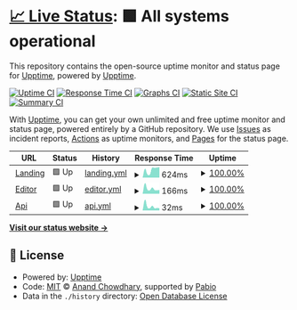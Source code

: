 # [📈 Live Status](https://upptime.github.io/upptime): <!--live status--> **🟩 All systems operational**

This repository contains the open-source uptime monitor and status page for [Upptime](https://upptime.js.org), powered by [Upptime](https://github.com/upptime/upptime).

[![Uptime CI](https://github.com/fortunto2/super_uptime/workflows/Uptime%20CI/badge.svg)](https://github.com/fortunto2/super_uptime/actions?query=workflow%3A%22Uptime+CI%22)
[![Response Time CI](https://github.com/fortunto2/super_uptime/workflows/Response%20Time%20CI/badge.svg)](https://github.com/fortunto2/super_uptime/actions?query=workflow%3A%22Response+Time+CI%22)
[![Graphs CI](https://github.com/fortunto2/super_uptime/workflows/Graphs%20CI/badge.svg)](https://github.com/fortunto2/super_uptime/actions?query=workflow%3A%22Graphs+CI%22)
[![Static Site CI](https://github.com/fortunto2/super_uptime/workflows/Static%20Site%20CI/badge.svg)](https://github.com/fortunto2/super_uptime/actions?query=workflow%3A%22Static+Site+CI%22)
[![Summary CI](https://github.com/fortunto2/super_uptime/workflows/Summary%20CI/badge.svg)](https://github.com/fortunto2/super_uptime/actions?query=workflow%3A%22Summary+CI%22)

With [Upptime](https://upptime.js.org), you can get your own unlimited and free uptime monitor and status page, powered entirely by a GitHub repository. We use [Issues](https://github.com/upptime/upptime/issues) as incident reports, [Actions](https://github.com/fortunto2/super_uptime/actions) as uptime monitors, and [Pages](https://upptime.github.io/upptime) for the status page.

<!--start: status pages-->
<!-- This summary is generated by Upptime (https://github.com/upptime/upptime) -->
<!-- Do not edit this manually, your changes will be overwritten -->
<!-- prettier-ignore -->
| URL | Status | History | Response Time | Uptime |
| --- | ------ | ------- | ------------- | ------ |
| <img alt="" src="https://icons.duckduckgo.com/ip3/superduperai.co.ico" height="13"> [Landing](https://superduperai.co) | 🟩 Up | [landing.yml](https://github.com/fortunto2/super_uptime/commits/HEAD/history/landing.yml) | <details><summary><img alt="Response time graph" src="./graphs/landing/response-time-week.png" height="20"> 624ms</summary><br><a href="https://status.superduperai.co/history/landing"><img alt="Response time 626" src="https://img.shields.io/endpoint?url=https%3A%2F%2Fraw.githubusercontent.com%2Ffortunto2%2Fsuper_uptime%2FHEAD%2Fapi%2Flanding%2Fresponse-time.json"></a><br><a href="https://status.superduperai.co/history/landing"><img alt="24-hour response time 717" src="https://img.shields.io/endpoint?url=https%3A%2F%2Fraw.githubusercontent.com%2Ffortunto2%2Fsuper_uptime%2FHEAD%2Fapi%2Flanding%2Fresponse-time-day.json"></a><br><a href="https://status.superduperai.co/history/landing"><img alt="7-day response time 624" src="https://img.shields.io/endpoint?url=https%3A%2F%2Fraw.githubusercontent.com%2Ffortunto2%2Fsuper_uptime%2FHEAD%2Fapi%2Flanding%2Fresponse-time-week.json"></a><br><a href="https://status.superduperai.co/history/landing"><img alt="30-day response time 626" src="https://img.shields.io/endpoint?url=https%3A%2F%2Fraw.githubusercontent.com%2Ffortunto2%2Fsuper_uptime%2FHEAD%2Fapi%2Flanding%2Fresponse-time-month.json"></a><br><a href="https://status.superduperai.co/history/landing"><img alt="1-year response time 626" src="https://img.shields.io/endpoint?url=https%3A%2F%2Fraw.githubusercontent.com%2Ffortunto2%2Fsuper_uptime%2FHEAD%2Fapi%2Flanding%2Fresponse-time-year.json"></a></details> | <details><summary><a href="https://status.superduperai.co/history/landing">100.00%</a></summary><a href="https://status.superduperai.co/history/landing"><img alt="All-time uptime 100.00%" src="https://img.shields.io/endpoint?url=https%3A%2F%2Fraw.githubusercontent.com%2Ffortunto2%2Fsuper_uptime%2FHEAD%2Fapi%2Flanding%2Fuptime.json"></a><br><a href="https://status.superduperai.co/history/landing"><img alt="24-hour uptime 100.00%" src="https://img.shields.io/endpoint?url=https%3A%2F%2Fraw.githubusercontent.com%2Ffortunto2%2Fsuper_uptime%2FHEAD%2Fapi%2Flanding%2Fuptime-day.json"></a><br><a href="https://status.superduperai.co/history/landing"><img alt="7-day uptime 100.00%" src="https://img.shields.io/endpoint?url=https%3A%2F%2Fraw.githubusercontent.com%2Ffortunto2%2Fsuper_uptime%2FHEAD%2Fapi%2Flanding%2Fuptime-week.json"></a><br><a href="https://status.superduperai.co/history/landing"><img alt="30-day uptime 100.00%" src="https://img.shields.io/endpoint?url=https%3A%2F%2Fraw.githubusercontent.com%2Ffortunto2%2Fsuper_uptime%2FHEAD%2Fapi%2Flanding%2Fuptime-month.json"></a><br><a href="https://status.superduperai.co/history/landing"><img alt="1-year uptime 100.00%" src="https://img.shields.io/endpoint?url=https%3A%2F%2Fraw.githubusercontent.com%2Ffortunto2%2Fsuper_uptime%2FHEAD%2Fapi%2Flanding%2Fuptime-year.json"></a></details>
| <img alt="" src="https://icons.duckduckgo.com/ip3/editor.superduperai.co.ico" height="13"> [Editor](https://editor.superduperai.co) | 🟩 Up | [editor.yml](https://github.com/fortunto2/super_uptime/commits/HEAD/history/editor.yml) | <details><summary><img alt="Response time graph" src="./graphs/editor/response-time-week.png" height="20"> 166ms</summary><br><a href="https://status.superduperai.co/history/editor"><img alt="Response time 233" src="https://img.shields.io/endpoint?url=https%3A%2F%2Fraw.githubusercontent.com%2Ffortunto2%2Fsuper_uptime%2FHEAD%2Fapi%2Feditor%2Fresponse-time.json"></a><br><a href="https://status.superduperai.co/history/editor"><img alt="24-hour response time 416" src="https://img.shields.io/endpoint?url=https%3A%2F%2Fraw.githubusercontent.com%2Ffortunto2%2Fsuper_uptime%2FHEAD%2Fapi%2Feditor%2Fresponse-time-day.json"></a><br><a href="https://status.superduperai.co/history/editor"><img alt="7-day response time 166" src="https://img.shields.io/endpoint?url=https%3A%2F%2Fraw.githubusercontent.com%2Ffortunto2%2Fsuper_uptime%2FHEAD%2Fapi%2Feditor%2Fresponse-time-week.json"></a><br><a href="https://status.superduperai.co/history/editor"><img alt="30-day response time 233" src="https://img.shields.io/endpoint?url=https%3A%2F%2Fraw.githubusercontent.com%2Ffortunto2%2Fsuper_uptime%2FHEAD%2Fapi%2Feditor%2Fresponse-time-month.json"></a><br><a href="https://status.superduperai.co/history/editor"><img alt="1-year response time 233" src="https://img.shields.io/endpoint?url=https%3A%2F%2Fraw.githubusercontent.com%2Ffortunto2%2Fsuper_uptime%2FHEAD%2Fapi%2Feditor%2Fresponse-time-year.json"></a></details> | <details><summary><a href="https://status.superduperai.co/history/editor">100.00%</a></summary><a href="https://status.superduperai.co/history/editor"><img alt="All-time uptime 100.00%" src="https://img.shields.io/endpoint?url=https%3A%2F%2Fraw.githubusercontent.com%2Ffortunto2%2Fsuper_uptime%2FHEAD%2Fapi%2Feditor%2Fuptime.json"></a><br><a href="https://status.superduperai.co/history/editor"><img alt="24-hour uptime 100.00%" src="https://img.shields.io/endpoint?url=https%3A%2F%2Fraw.githubusercontent.com%2Ffortunto2%2Fsuper_uptime%2FHEAD%2Fapi%2Feditor%2Fuptime-day.json"></a><br><a href="https://status.superduperai.co/history/editor"><img alt="7-day uptime 100.00%" src="https://img.shields.io/endpoint?url=https%3A%2F%2Fraw.githubusercontent.com%2Ffortunto2%2Fsuper_uptime%2FHEAD%2Fapi%2Feditor%2Fuptime-week.json"></a><br><a href="https://status.superduperai.co/history/editor"><img alt="30-day uptime 100.00%" src="https://img.shields.io/endpoint?url=https%3A%2F%2Fraw.githubusercontent.com%2Ffortunto2%2Fsuper_uptime%2FHEAD%2Fapi%2Feditor%2Fuptime-month.json"></a><br><a href="https://status.superduperai.co/history/editor"><img alt="1-year uptime 100.00%" src="https://img.shields.io/endpoint?url=https%3A%2F%2Fraw.githubusercontent.com%2Ffortunto2%2Fsuper_uptime%2FHEAD%2Fapi%2Feditor%2Fuptime-year.json"></a></details>
| <img alt="" src="https://icons.duckduckgo.com/ip3/editor.superduperai.co.ico" height="13"> [Api](https://editor.superduperai.co/api/v1/ping) | 🟩 Up | [api.yml](https://github.com/fortunto2/super_uptime/commits/HEAD/history/api.yml) | <details><summary><img alt="Response time graph" src="./graphs/api/response-time-week.png" height="20"> 32ms</summary><br><a href="https://status.superduperai.co/history/api"><img alt="Response time 46" src="https://img.shields.io/endpoint?url=https%3A%2F%2Fraw.githubusercontent.com%2Ffortunto2%2Fsuper_uptime%2FHEAD%2Fapi%2Fapi%2Fresponse-time.json"></a><br><a href="https://status.superduperai.co/history/api"><img alt="24-hour response time 97" src="https://img.shields.io/endpoint?url=https%3A%2F%2Fraw.githubusercontent.com%2Ffortunto2%2Fsuper_uptime%2FHEAD%2Fapi%2Fapi%2Fresponse-time-day.json"></a><br><a href="https://status.superduperai.co/history/api"><img alt="7-day response time 32" src="https://img.shields.io/endpoint?url=https%3A%2F%2Fraw.githubusercontent.com%2Ffortunto2%2Fsuper_uptime%2FHEAD%2Fapi%2Fapi%2Fresponse-time-week.json"></a><br><a href="https://status.superduperai.co/history/api"><img alt="30-day response time 46" src="https://img.shields.io/endpoint?url=https%3A%2F%2Fraw.githubusercontent.com%2Ffortunto2%2Fsuper_uptime%2FHEAD%2Fapi%2Fapi%2Fresponse-time-month.json"></a><br><a href="https://status.superduperai.co/history/api"><img alt="1-year response time 46" src="https://img.shields.io/endpoint?url=https%3A%2F%2Fraw.githubusercontent.com%2Ffortunto2%2Fsuper_uptime%2FHEAD%2Fapi%2Fapi%2Fresponse-time-year.json"></a></details> | <details><summary><a href="https://status.superduperai.co/history/api">100.00%</a></summary><a href="https://status.superduperai.co/history/api"><img alt="All-time uptime 100.00%" src="https://img.shields.io/endpoint?url=https%3A%2F%2Fraw.githubusercontent.com%2Ffortunto2%2Fsuper_uptime%2FHEAD%2Fapi%2Fapi%2Fuptime.json"></a><br><a href="https://status.superduperai.co/history/api"><img alt="24-hour uptime 100.00%" src="https://img.shields.io/endpoint?url=https%3A%2F%2Fraw.githubusercontent.com%2Ffortunto2%2Fsuper_uptime%2FHEAD%2Fapi%2Fapi%2Fuptime-day.json"></a><br><a href="https://status.superduperai.co/history/api"><img alt="7-day uptime 100.00%" src="https://img.shields.io/endpoint?url=https%3A%2F%2Fraw.githubusercontent.com%2Ffortunto2%2Fsuper_uptime%2FHEAD%2Fapi%2Fapi%2Fuptime-week.json"></a><br><a href="https://status.superduperai.co/history/api"><img alt="30-day uptime 100.00%" src="https://img.shields.io/endpoint?url=https%3A%2F%2Fraw.githubusercontent.com%2Ffortunto2%2Fsuper_uptime%2FHEAD%2Fapi%2Fapi%2Fuptime-month.json"></a><br><a href="https://status.superduperai.co/history/api"><img alt="1-year uptime 100.00%" src="https://img.shields.io/endpoint?url=https%3A%2F%2Fraw.githubusercontent.com%2Ffortunto2%2Fsuper_uptime%2FHEAD%2Fapi%2Fapi%2Fuptime-year.json"></a></details>

<!--end: status pages-->

[**Visit our status website →**](https://upptime.github.io/upptime)

## 📄 License

- Powered by: [Upptime](https://github.com/upptime/upptime)
- Code: [MIT](./LICENSE) © [Anand Chowdhary](https://anandchowdhary.com), supported by [Pabio](https://pabio.com)
- Data in the `./history` directory: [Open Database License](https://opendatacommons.org/licenses/odbl/1-0/)
